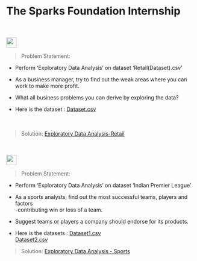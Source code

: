 # The Sparks Foundation Internship






<br><br>
<img height="27" src="https://img.shields.io/badge/Exploratory Data Analysis (Retail) -Level  Beginner-green.svg?&style=for-the-badge&logo=TheSparksFoundation&logoColor=blue"/>
<br>

> Problem Statement:
- Perform ‘Exploratory Data Analysis’ on dataset ‘Retail(Dataset).csv’ <br>
- As a business manager, try to find out the weak areas where you can work to
make more profit.<br>
- What all business problems you can derive by exploring the data?<br>

- Here is the dataset :
<a href="https://github.com/3laa3bdelgawad/TheSparksFoundationInternship/blob/main/Task1_Exploratory%20Data%20Analysis%20-%20Retail/SampleSuperstore.csv">Dataset.csv</a><br>
<br><br>
> Solution:
<a href="https://github.com/3laa3bdelgawad/TheSparksFoundationInternship/blob/main/Task1_Exploratory%20Data%20Analysis%20-%20Retail/Task1%20-%20Exploratory%20Data%20Analysis%20-%20Retail.ipynb"> Exploratory Data Analysis-Retail</a>







<br><br>
<img height="27" src="https://img.shields.io/badge/Exploratory Data Analysis (Sports) -Level  Advanced-red.svg?&style=for-the-badge&logo=TheSparksFoundation&logoColor=blue"/>
<br>

> Problem Statement:
- Perform ‘Exploratory Data Analysis’ on dataset ‘Indian Premier League’<br>
- As a sports analysts, find out the most successful teams, players and factors<br>
-contributing win or loss of a team.<br>
- Suggest teams or players a company should endorse for its products.<br>


- Here is the datasets :
<a href="https://bit.ly/34SRn3b](https://github.com/3laa3bdelgawad/TheSparksFoundationInternship/blob/main/Task2_Exploratory%20Data%20Analysis%20-%20Sports/deliveries.csv)">Dataset1.csv</a><br>
<a href="https://bit.ly/34SRn3b](https://github.com/3laa3bdelgawad/TheSparksFoundationInternship/blob/main/Task2_Exploratory%20Data%20Analysis%20-%20Sports/matches.csv)">Dataset2.csv</a><br>

> Solution:
<a href="https://github.com/3laa3bdelgawad/TheSparksFoundationInternship/blob/main/Task2_Exploratory%20Data%20Analysis%20-%20Sports/Task2%20-%20Exploratory%20Data%20Analysis%20-%20Sports.ipynb">Exploratory Data Analysis - Sports</a>




